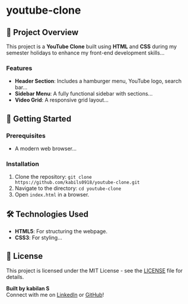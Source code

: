 ﻿# youtube-clone

## 📖 Project Overview
This project is a **YouTube Clone** built using **HTML** and **CSS** during my semester holidays to enhance my front-end development skills...

### Features
- **Header Section**: Includes a hamburger menu, YouTube logo, search bar...
- **Sidebar Menu**: A fully functional sidebar with sections...
- **Video Grid**: A responsive grid layout...

## 🚀 Getting Started
### Prerequisites
- A modern web browser...
### Installation
1. Clone the repository: `git clone https://github.com/kabils0918/youtube-clone.git`
2. Navigate to the directory: `cd youtube-clone`
3. Open `index.html` in a browser.

## 🛠️ Technologies Used
- **HTML5**: For structuring the webpage.
- **CSS3**: For styling...

## 📜 License
This project is licensed under the MIT License - see the [LICENSE](LICENSE) file for details.

**Built by kabilan S**  
Connect with me on [LinkedIn](https://www.linkedin.com/in/kabilan-selvasekar/) or [GitHub](https://github.com/kabils0918)!

